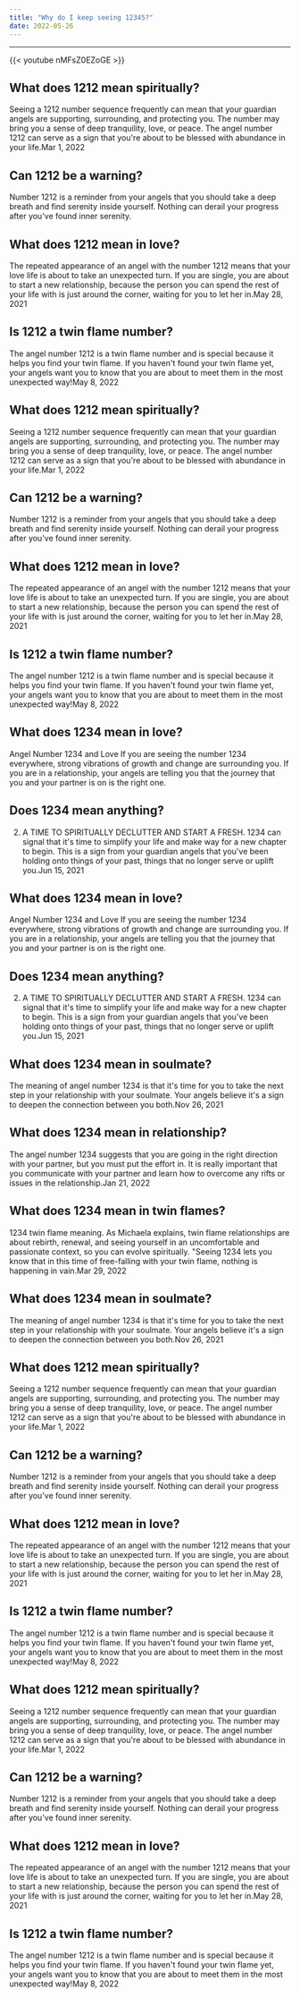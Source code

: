 ```yaml
---
title: "Why do I keep seeing 12345?"
date: 2022-05-26
---
```


---
{{< youtube nMFsZ0EZoGE >}}
## What does 1212 mean spiritually?
Seeing a 1212 number sequence frequently can mean that your guardian angels are supporting, surrounding, and protecting you. The number may bring you a sense of deep tranquility, love, or peace. The angel number 1212 can serve as a sign that you're about to be blessed with abundance in your life.Mar 1, 2022

## Can 1212 be a warning?
Number 1212 is a reminder from your angels that you should take a deep breath and find serenity inside yourself. Nothing can derail your progress after you've found inner serenity.

## What does 1212 mean in love?
The repeated appearance of an angel with the number 1212 means that your love life is about to take an unexpected turn. If you are single, you are about to start a new relationship, because the person you can spend the rest of your life with is just around the corner, waiting for you to let her in.May 28, 2021

## Is 1212 a twin flame number?
The angel number 1212 is a twin flame number and is special because it helps you find your twin flame. If you haven't found your twin flame yet, your angels want you to know that you are about to meet them in the most unexpected way!May 8, 2022

## What does 1212 mean spiritually?
Seeing a 1212 number sequence frequently can mean that your guardian angels are supporting, surrounding, and protecting you. The number may bring you a sense of deep tranquility, love, or peace. The angel number 1212 can serve as a sign that you're about to be blessed with abundance in your life.Mar 1, 2022

## Can 1212 be a warning?
Number 1212 is a reminder from your angels that you should take a deep breath and find serenity inside yourself. Nothing can derail your progress after you've found inner serenity.

## What does 1212 mean in love?
The repeated appearance of an angel with the number 1212 means that your love life is about to take an unexpected turn. If you are single, you are about to start a new relationship, because the person you can spend the rest of your life with is just around the corner, waiting for you to let her in.May 28, 2021

## Is 1212 a twin flame number?
The angel number 1212 is a twin flame number and is special because it helps you find your twin flame. If you haven't found your twin flame yet, your angels want you to know that you are about to meet them in the most unexpected way!May 8, 2022

## What does 1234 mean in love?
Angel Number 1234 and Love If you are seeing the number 1234 everywhere, strong vibrations of growth and change are surrounding you. If you are in a relationship, your angels are telling you that the journey that you and your partner is on is the right one.

## Does 1234 mean anything?
2. A TIME TO SPIRITUALLY DECLUTTER AND START A FRESH. 1234 can signal that it's time to simplify your life and make way for a new chapter to begin. This is a sign from your guardian angels that you've been holding onto things of your past, things that no longer serve or uplift you.Jun 15, 2021

## What does 1234 mean in love?
Angel Number 1234 and Love If you are seeing the number 1234 everywhere, strong vibrations of growth and change are surrounding you. If you are in a relationship, your angels are telling you that the journey that you and your partner is on is the right one.

## Does 1234 mean anything?
2. A TIME TO SPIRITUALLY DECLUTTER AND START A FRESH. 1234 can signal that it's time to simplify your life and make way for a new chapter to begin. This is a sign from your guardian angels that you've been holding onto things of your past, things that no longer serve or uplift you.Jun 15, 2021

## What does 1234 mean in soulmate?
The meaning of angel number 1234 is that it's time for you to take the next step in your relationship with your soulmate. Your angels believe it's a sign to deepen the connection between you both.Nov 26, 2021

## What does 1234 mean in relationship?
The angel number 1234 suggests that you are going in the right direction with your partner, but you must put the effort in. It is really important that you communicate with your partner and learn how to overcome any rifts or issues in the relationship.Jan 21, 2022

## What does 1234 mean in twin flames?
1234 twin flame meaning. As Michaela explains, twin flame relationships are about rebirth, renewal, and seeing yourself in an uncomfortable and passionate context, so you can evolve spiritually. "Seeing 1234 lets you know that in this time of free-falling with your twin flame, nothing is happening in vain.Mar 29, 2022

## What does 1234 mean in soulmate?
The meaning of angel number 1234 is that it's time for you to take the next step in your relationship with your soulmate. Your angels believe it's a sign to deepen the connection between you both.Nov 26, 2021

## What does 1212 mean spiritually?
Seeing a 1212 number sequence frequently can mean that your guardian angels are supporting, surrounding, and protecting you. The number may bring you a sense of deep tranquility, love, or peace. The angel number 1212 can serve as a sign that you're about to be blessed with abundance in your life.Mar 1, 2022

## Can 1212 be a warning?
Number 1212 is a reminder from your angels that you should take a deep breath and find serenity inside yourself. Nothing can derail your progress after you've found inner serenity.

## What does 1212 mean in love?
The repeated appearance of an angel with the number 1212 means that your love life is about to take an unexpected turn. If you are single, you are about to start a new relationship, because the person you can spend the rest of your life with is just around the corner, waiting for you to let her in.May 28, 2021

## Is 1212 a twin flame number?
The angel number 1212 is a twin flame number and is special because it helps you find your twin flame. If you haven't found your twin flame yet, your angels want you to know that you are about to meet them in the most unexpected way!May 8, 2022

## What does 1212 mean spiritually?
Seeing a 1212 number sequence frequently can mean that your guardian angels are supporting, surrounding, and protecting you. The number may bring you a sense of deep tranquility, love, or peace. The angel number 1212 can serve as a sign that you're about to be blessed with abundance in your life.Mar 1, 2022

## Can 1212 be a warning?
Number 1212 is a reminder from your angels that you should take a deep breath and find serenity inside yourself. Nothing can derail your progress after you've found inner serenity.

## What does 1212 mean in love?
The repeated appearance of an angel with the number 1212 means that your love life is about to take an unexpected turn. If you are single, you are about to start a new relationship, because the person you can spend the rest of your life with is just around the corner, waiting for you to let her in.May 28, 2021

## Is 1212 a twin flame number?
The angel number 1212 is a twin flame number and is special because it helps you find your twin flame. If you haven't found your twin flame yet, your angels want you to know that you are about to meet them in the most unexpected way!May 8, 2022

